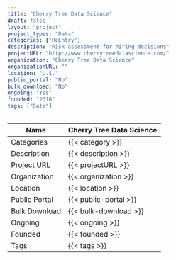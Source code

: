```yaml
---
title: "Cherry Tree Data Science"
draft: false
layout: "project"
project_types: "Data"
categories: ["ReEntry"]
description: "Risk assessment for hiring decisions"
projectURL: "http://www.cherrytreedatascience.com/"
organization: "Cherry Tree Data Science"
organizationURL: ""
location: "U.S."
public_portal: "No"
bulk_download: "No"
ongoing: "Yes"
founded: "2016"
tags: ["Data"]
---
```



Name                    |  Cherry Tree Data Science    
------------------------|----
Categories              | {{< category >}} 
Description             | {{< description >}} 
Project URL             | {{< projectURL >}} 
Organization            | {{< organization >}} 
Location                | {{< location >}} 
Public Portal           | {{< public-portal >}} 
Bulk Download           | {{< bulk-download >}} 
Ongoing                 | {{< ongoing >}} 
Founded                 | {{< founded >}} 
Tags                    | {{< tags >}} 
